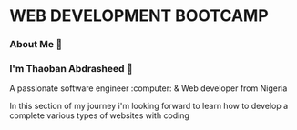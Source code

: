 # WEB DEVELOPMENT BOOTCAMP


### About Me :page_with_curl: 
### I'm Thaoban Abdrasheed :boy:
<p>A passionate software engineer :computer: & Web developer from Nigeria</p>
<p>In this section of my journey i'm looking forward to learn how to develop a complete various types of websites with coding</p>
